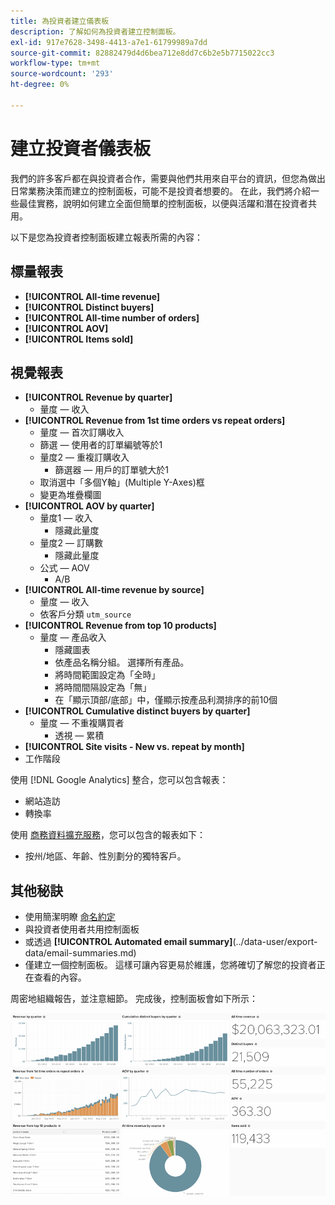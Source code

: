 ```yaml
---
title: 為投資者建立儀表板
description: 了解如何為投資者建立控制面板。
exl-id: 917e7628-3498-4413-a7e1-61799989a7dd
source-git-commit: 82882479d4d6bea712e8dd7c6b2e5b7715022cc3
workflow-type: tm+mt
source-wordcount: '293'
ht-degree: 0%

---
```


# 建立投資者儀表板

我們的許多客戶都在與投資者合作，需要與他們共用來自平台的資訊，但您為做出日常業務決策而建立的控制面板，可能不是投資者想要的。 在此，我們將介紹一些最佳實務，說明如何建立全面但簡單的控制面板，以便與活躍和潛在投資者共用。

以下是您為投資者控制面板建立報表所需的內容：

## 標量報表

* **[!UICONTROL All-time revenue]**
* **[!UICONTROL Distinct buyers]**
* **[!UICONTROL All-time number of orders]**
* **[!UICONTROL AOV]**
* **[!UICONTROL Items sold]**

## 視覺報表

* **[!UICONTROL Revenue by quarter]**
   * 量度 — 收入
* **[!UICONTROL Revenue from 1st time orders vs repeat orders]**
   * 量度 — 首次訂購收入
   * 篩選 — 使用者的訂單編號等於1
   * 量度2 — 重複訂購收入
      * 篩選器 — 用戶的訂單號大於1
   * 取消選中「多個Y軸」(Multiple Y-Axes)框
   * 變更為堆疊欄圖
* **[!UICONTROL AOV by quarter]**
   * 量度1 — 收入
      * 隱藏此量度
   * 量度2 — 訂購數
      * 隱藏此量度
   * 公式 — AOV
      * A/B
* **[!UICONTROL All-time revenue by source]**
   * 量度 — 收入
   * 依客戶分類 `utm_source`
* **[!UICONTROL Revenue from top 10 products]**
   * 量度 — 產品收入
      * 隱藏圖表
      * 依產品名稱分組。 選擇所有產品。
      * 將時間範圍設定為「全時」
      * 將時間間隔設定為「無」
      * 在「顯示頂部/底部」中，僅顯示按產品利潤排序的前10個
* **[!UICONTROL Cumulative distinct buyers by quarter]**
   * 量度 — 不重複購買者
      * 透視 — 累積
* **[!UICONTROL Site visits - New vs. repeat by month]**
* 工作階段

使用 [!DNL Google Analytics] 整合，您可以包含報表：

* 網站造訪
* 轉換率

使用 [商務資料擴充服務](https://business.adobe.com/products/magento/magento-commerce.html)，您可以包含的報表如下：

* 按州/地區、年齡、性別劃分的獨特客戶。

## 其他秘訣

* 使用簡潔明瞭 [命名約定](../best-practices/naming-elements.md)
* 與投資者使用者共用控制面板
* 或透過 **[!UICONTROL Automated email summary]**(../data-user/export-data/email-summaries.md)
* 僅建立一個控制面板。 這樣可讓內容更易於維護，您將確切了解您的投資者正在查看的內容。

周密地組織報告，並注意細節。 完成後，控制面板會如下所示：

![](../../mbi/assets/investor-dboard-example.png)

